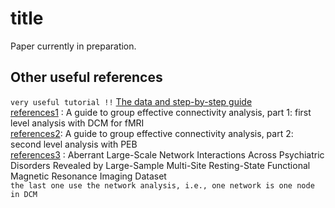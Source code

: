 # title
Paper currently in preparation.
## Other useful references
`very useful tutorial !!` [The data and step-by-step guide](https://github.com/pzeidman/dcm-peb-example/raw/master/docs/DCM-PEB-Tutorial.pdf)    
[references1](https://doi.org/10.1016/j.neuroimage.2019.06.031)  : A guide to group effective connectivity analysis, part 1: first level analysis with DCM for fMRI  
[references2](https://doi.org/10.1016/j.neuroimage.2019.06.032): A guide to group effective connectivity analysis, part 2: second level analysis with PEB  
[references3](https://academic.oup.com/schizophreniabulletin/article/49/4/933/7074397?login=false)  : Aberrant Large-Scale Network Interactions Across Psychiatric Disorders Revealed by Large-Sample Multi-Site Resting-State Functional Magnetic Resonance Imaging Dataset  
`the last one use the network analysis, i.e., one network is one node in DCM`
